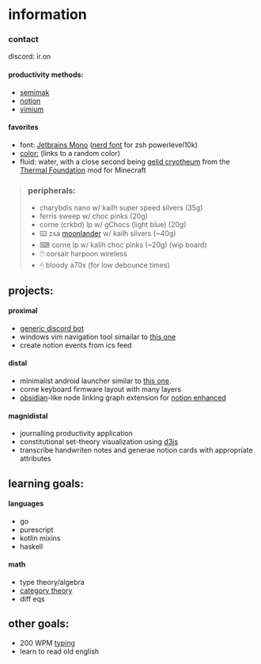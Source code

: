 # information

### contact

discord: ir.on

#### productivity methods:

- [semimak](https://github.com/semilin/semimak)
- [notion](https://notion.so)
- [vimium](https://vimium.github.io/)

#### favorites

- font: [Jetbrains Mono](https://www.jetbrains.com/lp/mono/) ([nerd font](https://github.com/ryanoasis/nerd-fonts/releases/) for zsh powerlevel10k)
- [color:](http://randomcolour.com/) (links to a random color)
- fluid: water, with a close second being [gelid cryotheum](https://ftbwiki.org/Gelid_Cryotheum) from the [Thermal Foundation](https://ftbwiki.org/Thermal_Foundation) mod for Minecraft

> ### peripherals:
> - charybdis nano w/ kailh super speed silvers (35g)
> - ferris sweep w/ choc pinks (20g)
> - corne (crkbd) lp w/ gChocs (light blue) (20g)
> - ⌨️ zsa [moonlander](https://configure.zsa.io/embed/moonlander/layouts/RWWdl/latest/0) w/ kailh silvers (~40g)
> - ⌨ corne lp w/ kalih choc pinks (~20g) (wip board)
> - 🖱️ corsair harpoon wireless
> - 🖱 bloody a70x (for low debounce times)

## projects:

#### proximal

- [generic discord bot](https://github.com/Irr0n/DreamgroveBot)
- windows vim navigation tool simailar to [this one](https://github.com/zsims/hunt-and-peck)
- create notion events from ics feed

#### distal

- minimalist android launcher similar to [this one](https://play.google.com/store/apps/details?id=com.indistractablelauncher.android&hl=en_US&gl=US).
- corne keyboard firmware layout with many layers
- [obsidian](https://obsidian.md/)-like node linking graph extension for [notion enhanced](https://notion-enhancer.github.io/)

#### magnidistal

- journalling productivity application
- constitutional set-theory visualization using [d3js](https://d3js.org/)
- transcribe handwriten notes and generae notion cards with appropriate attributes


## learning goals:

#### languages

- go
- purescript
- kotlin mixins
- haskell

#### math

- type theory/algebra
- [category theory](https://youtu.be/I8LbkfSSR58)
- diff eqs

## other goals:

- 200 WPM [typing](https://monkeytype.com/profile/Iron)
- learn to read old english
